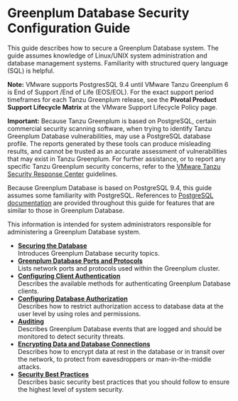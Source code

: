 # Greenplum Database Security Configuration Guide 

This guide describes how to secure a Greenplum Database system. The guide assumes knowledge of Linux/UNIX system administration and database management systems. Familiarity with structured query language \(SQL\) is helpful.

<p class="note"><strong>Note:</strong> VMware supports PostgresSQL 9.4 until VMware Tanzu Greenplum 6 is End of Support /End of Life (EOS/EOL). For the exact support period timeframes for each Tanzu Greenplum release, see the <b>Pivotal Product Support Lifecycle Matrix</b> at the <xref href="https://tanzu.vmware.com/support/lifecycle_policy" format="html" scope="external">VMware Support Lifecycle Policy</xref> page.</p>

**Important:** Because Tanzu Greenplum is based on PostgreSQL, certain commercial security scanning software, when trying to identify Tanzu Greenplum Database vulnerabilities, may use a PostgreSQL database profile. The reports generated by these tools can produce misleading results, and cannot be trusted as an accurate assessment of vulnerabilities that may exist in Tanzu Greenplum. For further assistance, or to report any specific Tanzu Greenplum security concerns, refer to the [VMware Tanzu Security Response Center](https://tanzu.vmware.com/security) guidelines.

Because Greenplum Database is based on PostgreSQL 9.4, this guide assumes some familiarity with PostgreSQL. References to [PostgreSQL documentation](https://www.postgresql.org/docs/9.4/index.html) are provided throughout this guide for features that are similar to those in Greenplum Database.

This information is intended for system administrators responsible for administering a Greenplum Database system.

-   **[Securing the Database](../topics/SecuringGPDB.html)**  
Introduces Greenplum Database security topics.
-   **[Greenplum Database Ports and Protocols](../topics/ports_and_protocols.html)**  
Lists network ports and protocols used within the Greenplum cluster.
-   **[Configuring Client Authentication](../topics/Authenticate.html)**  
Describes the available methods for authenticating Greenplum Database clients.
-   **[Configuring Database Authorization](../topics/Authorization.html)**  
Describes how to restrict authorization access to database data at the user level by using roles and permissions.
-   **[Auditing](../topics/Auditing.html)**  
Describes Greenplum Database events that are logged and should be monitored to detect security threats.
-   **[Encrypting Data and Database Connections](../topics/Encryption.html)**  
Describes how to encrypt data at rest in the database or in transit over the network, to protect from eavesdroppers or man-in-the-middle attacks.
-   **[Security Best Practices](../topics/BestPractices.html)**  
Describes basic security best practices that you should follow to ensure the highest level of system security. 

